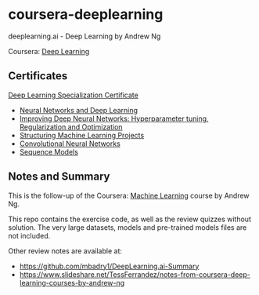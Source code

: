 # coursera-deeplearning
deeplearning.ai - Deep Learning by Andrew Ng

Coursera: [Deep Learning](DeepLearning.ipynb)

## Certificates

[Deep Learning Specialization Certificate](Coursera%2046MFP45CUWMH.pdf)

* [Neural Networks and Deep Learning](Coursera%20FCWY7CYQB2NF.pdf)
* [Improving Deep Neural Networks: Hyperparameter tuning, Regularization and Optimization](Coursera%205W8THZGVCB8S.pdf)
* [Structuring Machine Learning Projects](Coursera%205KERL4G47XMJ.pdf)
* [Convolutional Neural Networks](Coursera%207F48P94EUKRC.pdf)
* [Sequence Models](Coursera%203EMN6QJTWNZY.pdf)

## Notes and Summary

This is the follow-up of the Coursera: [Machine Learning](https://www.coursera.org/learn/machine-learning) course by Andrew Ng.

This repo contains the exercise code, as well as the review quizzes without solution.
The very large datasets, models and pre-trained models files are not included.

Other review notes are available at:
* https://github.com/mbadry1/DeepLearning.ai-Summary
* https://www.slideshare.net/TessFerrandez/notes-from-coursera-deep-learning-courses-by-andrew-ng
